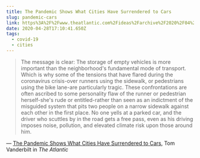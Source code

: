 ```yaml
---
title: The Pandemic Shows What Cities Have Surrendered to Cars
slug: pandemic-cars
link: https%3A%2F%2Fwww.theatlantic.com%2Fideas%2Farchive%2F2020%2F04%2Fpandemic-shows-what-cities-have-surrendered-cars%2F610423%2F
date: 2020-04-28T17:10:41.650Z
tags:
  - covid-19
  - cities
---
```


> The message is clear: The storage of empty vehicles is more important than the neighborhood's fundamental mode of transport. Which is why some of the tensions that have flared during the coronavirus crisis-over runners using the sidewalk, or pedestrians using the bike lane-are particularly tragic. These confrontations are often ascribed to some personality flaw of the runner or pedestrian herself-she's rude or entitled-rather than seen as an indictment of the misguided system that pits two people on a narrow sidewalk against each other in the first place. No one yells at a parked car, and the driver who scuttles by in the road gets a free pass, even as his driving imposes noise, pollution, and elevated climate risk upon those around him.

&mdash; [The Pandemic Shows What Cities Have Surrendered to Cars](https://www.theatlantic.com/ideas/archive/2020/04/pandemic-shows-what-cities-have-surrendered-cars/610423/), Tom Vanderbilt in _The Atlantic_